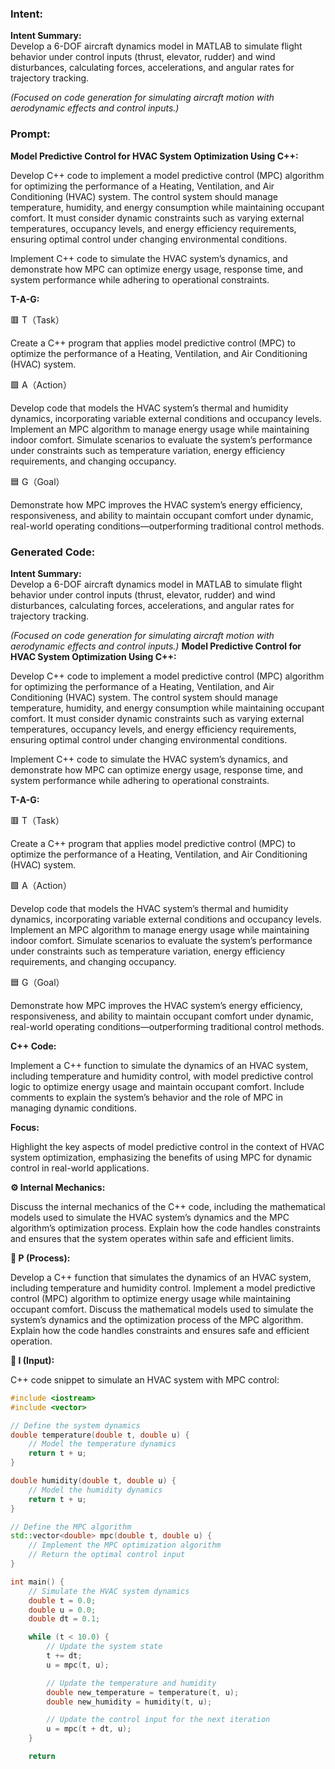 ### Intent:
**Intent Summary:**  
Develop a 6-DOF aircraft dynamics model in MATLAB to simulate flight behavior under control inputs (thrust, elevator, rudder) and wind disturbances, calculating forces, accelerations, and angular rates for trajectory tracking.  

*(Focused on code generation for simulating aircraft motion with aerodynamic effects and control inputs.)*

### Prompt:
**Model Predictive Control for HVAC System Optimization Using C++:**

Develop C++ code to implement a model predictive control (MPC) algorithm for optimizing the performance of a Heating, Ventilation, and Air Conditioning (HVAC) system. The control system should manage temperature, humidity, and energy consumption while maintaining occupant comfort. It must consider dynamic constraints such as varying external temperatures, occupancy levels, and energy efficiency requirements, ensuring optimal control under changing environmental conditions.

Implement C++ code to simulate the HVAC system’s dynamics, and demonstrate how MPC can optimize energy usage, response time, and system performance while adhering to operational constraints.

**T-A-G:**

🟥 T（Task）

Create a C++ program that applies model predictive control (MPC) to optimize the performance of a Heating, Ventilation, and Air Conditioning (HVAC) system.

🟩 A（Action）

Develop code that models the HVAC system’s thermal and humidity dynamics, incorporating variable external conditions and occupancy levels. Implement an MPC algorithm to manage energy usage while maintaining indoor comfort. Simulate scenarios to evaluate the system’s performance under constraints such as temperature variation, energy efficiency requirements, and changing occupancy.

🟦 G（Goal）

Demonstrate how MPC improves the HVAC system’s energy efficiency, responsiveness, and ability to maintain occupant comfort under dynamic, real-world operating conditions—outperforming traditional control methods.

### Generated Code:
**Intent Summary:**  
Develop a 6-DOF aircraft dynamics model in MATLAB to simulate flight behavior under control inputs (thrust, elevator, rudder) and wind disturbances, calculating forces, accelerations, and angular rates for trajectory tracking.  

*(Focused on code generation for simulating aircraft motion with aerodynamic effects and control inputs.)*
**Model Predictive Control for HVAC System Optimization Using C++:**

Develop C++ code to implement a model predictive control (MPC) algorithm for optimizing the performance of a Heating, Ventilation, and Air Conditioning (HVAC) system. The control system should manage temperature, humidity, and energy consumption while maintaining occupant comfort. It must consider dynamic constraints such as varying external temperatures, occupancy levels, and energy efficiency requirements, ensuring optimal control under changing environmental conditions.

Implement C++ code to simulate the HVAC system’s dynamics, and demonstrate how MPC can optimize energy usage, response time, and system performance while adhering to operational constraints.

**T-A-G:**

🟥 T（Task）

Create a C++ program that applies model predictive control (MPC) to optimize the performance of a Heating, Ventilation, and Air Conditioning (HVAC) system.

🟩 A（Action）

Develop code that models the HVAC system’s thermal and humidity dynamics, incorporating variable external conditions and occupancy levels. Implement an MPC algorithm to manage energy usage while maintaining indoor comfort. Simulate scenarios to evaluate the system’s performance under constraints such as temperature variation, energy efficiency requirements, and changing occupancy.

🟦 G（Goal）

Demonstrate how MPC improves the HVAC system’s energy efficiency, responsiveness, and ability to maintain occupant comfort under dynamic, real-world operating conditions—outperforming traditional control methods.  

**C++ Code:**

Implement a C++ function to simulate the dynamics of an HVAC system, including temperature and humidity control, with model predictive control logic to optimize energy usage and maintain occupant comfort. Include comments to explain the system’s behavior and the role of MPC in managing dynamic conditions.

**Focus:**

Highlight the key aspects of model predictive control in the context of HVAC system optimization, emphasizing the benefits of using MPC for dynamic control in real-world applications.

**⚙️ Internal Mechanics:**

Discuss the internal mechanics of the C++ code, including the mathematical models used to simulate the HVAC system’s dynamics and the MPC algorithm’s optimization process. Explain how the code handles constraints and ensures that the system operates within safe and efficient limits.

**🔹 P (Process):**

Develop a C++ function that simulates the dynamics of an HVAC system, including temperature and humidity control. Implement a model predictive control (MPC) algorithm to optimize energy usage while maintaining occupant comfort. Discuss the mathematical models used to simulate the system’s dynamics and the optimization process of the MPC algorithm. Explain how the code handles constraints and ensures safe and efficient operation.

**🔹 I (Input):**

C++ code snippet to simulate an HVAC system with MPC control:

```cpp
#include <iostream>
#include <vector>

// Define the system dynamics
double temperature(double t, double u) {
    // Model the temperature dynamics
    return t + u;
}

double humidity(double t, double u) {
    // Model the humidity dynamics
    return t + u;
}

// Define the MPC algorithm
std::vector<double> mpc(double t, double u) {
    // Implement the MPC optimization algorithm
    // Return the optimal control input
}

int main() {
    // Simulate the HVAC system dynamics
    double t = 0.0;
    double u = 0.0;
    double dt = 0.1;

    while (t < 10.0) {
        // Update the system state
        t += dt;
        u = mpc(t, u);

        // Update the temperature and humidity
        double new_temperature = temperature(t, u);
        double new_humidity = humidity(t, u);

        // Update the control input for the next iteration
        u = mpc(t + dt, u);
    }

    return
